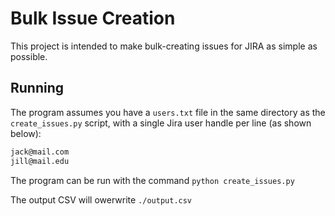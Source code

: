 # Bulk Issue Creation

This project is intended to make bulk-creating issues for JIRA as simple as possible.

## Running

The program assumes you have a `users.txt` file in the same directory as the `create_issues.py` script, with a single Jira user handle per line (as shown below):

```txt
jack@mail.com
jill@mail.edu
```

The program can be run with the command `python create_issues.py`

The output CSV will owerwrite `./output.csv`
